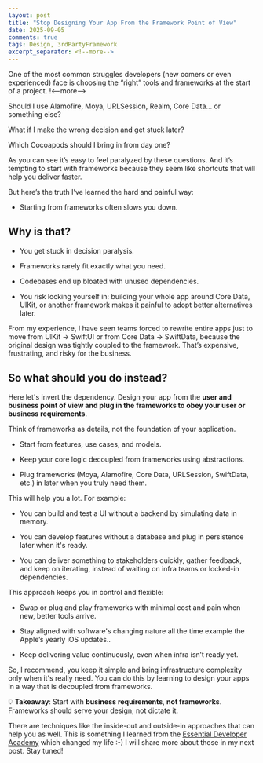 ```yaml
---
layout: post
title: "Stop Designing Your App From the Framework Point of View"
date: 2025-09-05
comments: true
tags: Design, 3rdPartyFramework
excerpt_separator: <!--more-->
---
```


One of the most common struggles developers (new comers or even experienced) face is choosing the “right” tools and frameworks at the start of a project.
!<--more-->

Should I use Alamofire, Moya, URLSession, Realm, Core Data… or something else?

What if I make the wrong decision and get stuck later?

Which Cocoapods should I bring in from day one?

As you can see it’s easy to feel paralyzed by these questions. And it’s tempting to start with frameworks because they seem like shortcuts that will help you deliver faster.

But here’s the truth I’ve learned the hard and painful way: 

- Starting from frameworks often slows you down.

## Why is that?
- You get stuck in decision paralysis.

- Frameworks rarely fit exactly what you need.

- Codebases end up bloated with unused dependencies.

- You risk locking yourself in: building your whole app around Core Data, UIKit, or another framework makes it painful to adopt better alternatives later.

From my experience, I have seen teams forced to rewrite entire apps just to move from UIKit → SwiftUI or from Core Data → SwiftData, because the original design was tightly coupled to the framework. That’s expensive, frustrating, and risky for the business.

## So what should you do instead?
Here let's invert the dependency. Design your app from the **user and business point of view and plug in the frameworks to obey your user or business requirements**.

Think of frameworks as details, not the foundation of your application.

- Start from features, use cases, and models.

- Keep your core logic decoupled from frameworks using abstractions.

- Plug frameworks (Moya, Alamofire, Core Data, URLSession, SwiftData, etc.) in later when you truly need them.

This will help you a lot. For example:

- You can build and test a UI without a backend by simulating data in memory.

- You can develop features without a database and plug in persistence later when it's ready.

- You can deliver something to stakeholders quickly, gather feedback, and keep on iterating, instead of waiting on infra teams or locked-in dependencies.

This approach keeps you in control and flexible:

- Swap or plug and play frameworks with minimal cost and pain when new, better tools arrive.

- Stay aligned with software's changing nature all the time example the Apple’s yearly iOS updates..

- Keep delivering value continuously, even when infra isn’t ready yet.

So, I recommend, you keep it simple and bring infrastructure complexity only when it's really need. You can do this by learning to design your apps in a way that is decoupled from frameworks. 

💡 **Takeaway**: Start with **business requirements**, **not frameworks**. Frameworks should serve your design, not dictate it.

There are techniques like the inside-out and outside-in approaches that can help you as well. This is something I learned from the [Essential Developer Academy](https://www.essentialdeveloper.com/) which changed my life :-) I will share more about those in my next post. Stay tuned!


